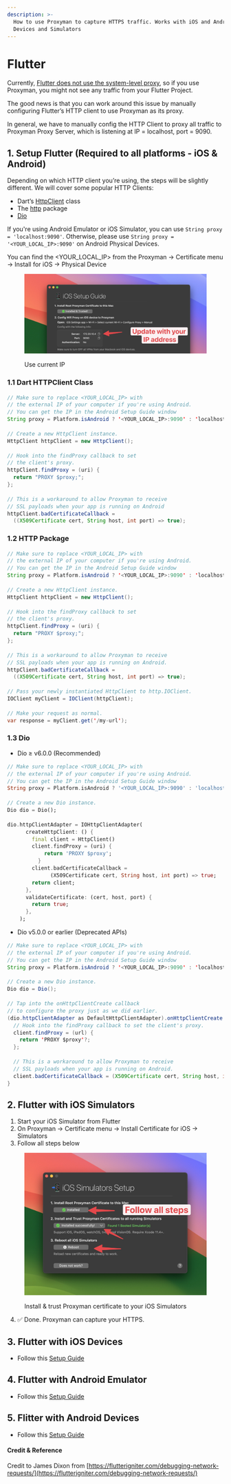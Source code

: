 ```yaml
---
description: >-
  How to use Proxyman to capture HTTPS traffic. Works with iOS and Android
  Devices and Simulators
---
```


# Flutter

Currently, [Flutter does not use the system-level proxy](https://github.com/flutter/flutter/issues/20376), so if you use Proxyman, you might not see any traffic from your Flutter Project.

The good news is that you can work around this issue by manually configuring Flutter’s HTTP client to use Proxyman as its proxy.&#x20;

In general, we have to manually config the HTTP Client to proxy all traffic to Proxyman Proxy Server, which is listening at IP = localhost, port = 9090.

## 1. Setup Flutter (Required to all platforms - iOS & Android)

Depending on which HTTP client you’re using, the steps will be slightly different. We will cover some popular HTTP Clients:

* Dart’s [HttpClient](https://api.dartlang.org/stable/2.4.1/dart-io/HttpClient-class.html) class
* The [http](https://pub.dev/packages/http) package
* [Dio](https://pub.dev/packages/dio)

If you're using Android Emulator or iOS Simulator, you can use `String proxy = 'localhost:9090'`. Otherwise, please use `String proxy = '<YOUR_LOCAL_IP>:9090'` on Android Physical Devices.

You can find the \<YOUR\_LOCAL\_IP> from the Proxyman -> Certificate menu -> Install for iOS -> Physical Device

<figure><img src="../.gitbook/assets/1.jpg" alt=""><figcaption><p>Use current IP</p></figcaption></figure>

### 1.1 Dart HTTPClient Class

```java
// Make sure to replace <YOUR_LOCAL_IP> with 
// the external IP of your computer if you're using Android. 
// You can get the IP in the Android Setup Guide window
String proxy = Platform.isAndroid ? '<YOUR_LOCAL_IP>:9090' : 'localhost:9090';

// Create a new HttpClient instance.
HttpClient httpClient = new HttpClient();

// Hook into the findProxy callback to set
// the client's proxy.
httpClient.findProxy = (uri) {
  return "PROXY $proxy;";
};

// This is a workaround to allow Proxyman to receive
// SSL payloads when your app is running on Android
httpClient.badCertificateCallback = 
  ((X509Certificate cert, String host, int port) => true);
```

### 1.2 HTTP Package

```java
// Make sure to replace <YOUR_LOCAL_IP> with 
// the external IP of your computer if you're using Android. 
// You can get the IP in the Android Setup Guide window
String proxy = Platform.isAndroid ? '<YOUR_LOCAL_IP>:9090' : 'localhost:9090';

// Create a new HttpClient instance.
HttpClient httpClient = new HttpClient();

// Hook into the findProxy callback to set
// the client's proxy.
httpClient.findProxy = (uri) {
  return "PROXY $proxy;";
};

// This is a workaround to allow Proxyman to receive
// SSL payloads when your app is running on Android.
httpClient.badCertificateCallback = 
  ((X509Certificate cert, String host, int port) => true);

// Pass your newly instantiated HttpClient to http.IOClient.
IOClient myClient = IOClient(httpClient);

// Make your request as normal.
var response = myClient.get('/my-url');
```

### 1.3 Dio

* Dio ≥ v6.0.0 (Recommended)

```dart
// Make sure to replace <YOUR_LOCAL_IP> with 
// the external IP of your computer if you're using Android. 
// You can get the IP in the Android Setup Guide window
String proxy = Platform.isAndroid ? '<YOUR_LOCAL_IP>:9090' : 'localhost:9090';

// Create a new Dio instance.
Dio dio = Dio();

dio.httpClientAdapter = IOHttpClientAdapter(
      createHttpClient: () {
        final client = HttpClient()
        client.findProxy = (uri) {
            return 'PROXY $proxy';
          }
        client.badCertificateCallback =
              (X509Certificate cert, String host, int port) => true;
        return client;
      },
      validateCertificate: (cert, host, port) {
        return true;
      },
    ); 

```



* Dio v5.0.0 or earlier (Deprecated APIs)

```java
// Make sure to replace <YOUR_LOCAL_IP> with 
// the external IP of your computer if you're using Android. 
// You can get the IP in the Android Setup Guide window
String proxy = Platform.isAndroid ? '<YOUR_LOCAL_IP>:9090' : 'localhost:9090';

// Create a new Dio instance.
Dio dio = Dio();

// Tap into the onHttpClientCreate callback
// to configure the proxy just as we did earlier.
(dio.httpClientAdapter as DefaultHttpClientAdapter).onHttpClientCreate = (client) { 
  // Hook into the findProxy callback to set the client's proxy.
  client.findProxy = (url) {
    return 'PROXY $proxy'?;
  };
  
  // This is a workaround to allow Proxyman to receive
  // SSL payloads when your app is running on Android.
  client.badCertificateCallback = (X509Certificate cert, String host, int port) => true;
}
```

## 2. Flutter with iOS Simulators

1. Start your iOS Simulator from Flutter
2. On Proxyman -> Certificate menu -> Install Certificate for iOS -> Simulators
3. Follow all steps below

<figure><img src="../.gitbook/assets/2 (1).jpg" alt=""><figcaption><p>Install &#x26; trust Proxyman certificate to your iOS Simulators</p></figcaption></figure>

4. ✅ Done. Proxyman can capture your HTTPS.

## 3. Flutter with iOS Devices

* Follow this [Setup Guide](ios-device.md)

## 4. Flutter with Android Emulator

* Follow this [Setup Guide](android-device/automatic-script-for-android-emulator.md)

## 5. Flitter with Android Devices

* Follow this [Setup Guide](android-device/)

#### Credit & Reference

Credit to James Dixon from [https://flutterigniter.com/debugging-network-requests/](https://flutterigniter.com/debugging-network-requests/)

